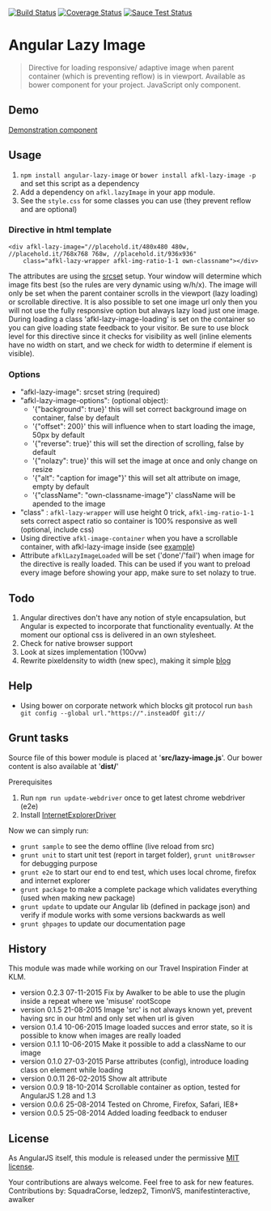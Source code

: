 [![Build Status](https://travis-ci.org/afklm/ng-lazy-image.svg)](https://travis-ci.org/afklm/ng-lazy-image) 
[![Coverage Status](https://coveralls.io/repos/afklm/ng-lazy-image/badge.png?branch=master)](https://coveralls.io/r/afklm/ng-lazy-image?branch=master)
[![Sauce Test Status](https://saucelabs.com/buildstatus/afklm)](https://saucelabs.com/u/afklm)

# Angular Lazy Image
> Directive for loading responsive/ adaptive image when parent container (which is preventing reflow) is in viewport. Available as bower component for your project. JavaScript only component.

## Demo
[Demonstration component](http://afklm.github.io/ng-lazy-image/)


## Usage 
1. `npm install angular-lazy-image` or `bower install afkl-lazy-image -p` and set this script as a dependency
2. Add a dependency on `afkl.lazyImage` in your app module.
3. See the `style.css` for some classes you can use (they prevent reflow and are optional)


### Directive in html template

<pre><code>&lt;div afkl-lazy-image="//placehold.it/480x480 480w, //placehold.it/768x768 768w, //placehold.it/936x936" 
    class="afkl-lazy-wrapper afkl-img-ratio-1-1 own-classname"&gt;&lt;/div&gt;
</code></pre>

The attributes are using the [srcset](http://picture.responsiveimages.org/) setup. Your window will determine which image fits best (so the rules are very dynamic using w/h/x). The image will only be set when the parent container scrolls in the viewport (lazy loading) or scrollable directive. It is also possible to set one image url only then you will not use the fully responsive option but always lazy load just one image.
During loading a class 'afkl-lazy-image-loading' is set on the container so you can give loading state feedback to your visitor. Be sure to use block level for this directive since it checks for visibility as well (inline elements have no width on start, and we check for width to determine if element is visible).


### Options
- "afkl-lazy-image": srcset string (required)
- "afkl-lazy-image-options": (optional object):
   * '{"background": true}' this will set correct background image on container, false by default
   * '{"offset": 200}' this will influence when to start loading the image, 50px by default
   * '{"reverse": true}' this will set the direction of scrolling, false by default
   * '{"nolazy": true}' this will set the image at once and only change on resize
   * '{"alt": "caption for image"}' this will set alt attribute on image, empty by default
   * '{"className": "own-classname-image"}' className will be apended to the image
- "class" : `afkl-lazy-wrapper` will use height 0 trick, `afkl-img-ratio-1-1` sets correct aspect ratio so container is 100% responsive as well (optional, include css)
- Using directive `afkl-image-container` when you have a scrollable container, with afkl-lazy-image inside (see [example](http://afklm.github.io/ng-lazy-image/sample-scrollable.html))
- Attribute `afklLazyImageLoaded` will be set ('done'/'fail') when image for the directive is really loaded. This can be used if you want to preload every image before showing your app, make sure to set nolazy to true.



## Todo
1. Angular directives don't have any notion of style encapsulation, but Angular is expected to incorporate that functionality eventually. At the moment our optional css is delivered in an own stylesheet.
2. Check for native browser support
3. Look at sizes implementation (100vw)
4. Rewrite pixeldensity to width (new spec), making it simple [blog](http://dev.opera.com/articles/native-responsive-images/)

## Help
- Using bower on corporate network which blocks git protocol run `bash git config --global url."https://".insteadOf git://`


## Grunt tasks
Source file of this bower module is placed at '**src/lazy-image.js**'. Our bower content is also available at '**dist/**'

Prerequisites

 1. Run `npm run update-webdriver` once to get latest chrome webdriver (e2e)
 2. Install [InternetExplorerDriver](http://docs.seleniumhq.org/download)

Now we can simply run:
- `grunt sample` to see the demo offline (live reload from src)
- `grunt unit` to start unit test (report in target folder), `grunt unitBrowser` for debugging purpose
- `grunt e2e` to start our end to end test, which uses local chrome, firefox and internet explorer
- `grunt package` to make a complete package which validates everything (used when making new package)
- `grunt update` to update our Angular lib (defined in package json) and verify if module works with some versions backwards as well
- `grunt ghpages` to update our documentation page


## History
This module was made while working on our Travel Inspiration Finder at KLM.
- version 0.2.3 07-11-2015 Fix by Awalker to be able to use the plugin inside a repeat where we 'misuse' rootScope
- version 0.1.5 21-08-2015 Image 'src' is not always known yet, prevent having src in our html and only set when url is given
- version 0.1.4 10-06-2015 Image loaded succes and error state, so it is possible to know when images are really loaded
- version 0.1.1 10-06-2015 Make it possible to add a className to our image
- version 0.1.0 27-03-2015 Parse attributes (config), introduce loading class on element while loading
- version 0.0.11 26-02-2015 Show alt attribute
- version 0.0.9 18-10-2014 Scrollable container as option, tested for AngularJS 1.28 and 1.3
- version 0.0.6 25-08-2014 Tested on Chrome, Firefox, Safari, IE8+
- version 0.0.5 25-08-2014 Added loading feedback to enduser

## License
As AngularJS itself, this module is released under the permissive [MIT license](LICENSE.md).

Your contributions are always welcome. Feel free to ask for new features.
Contributions by: SquadraCorse, ledzep2, TimonVS, manifestinteractive, awalker
